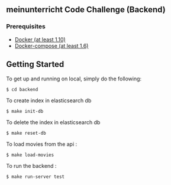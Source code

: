 ## meinunterricht Code Challenge (Backend)

### Prerequisites

- [Docker (at least 1.10)](https://www.docker.com/)
- [Docker-compose (at least 1.6)](https://docs.docker.com/compose/install/)

## Getting Started

To get up and running on local, simply do the following:

```
$ cd backend
```

To create index in elasticsearch db

```
$ make init-db
```

To delete the index in elasticsearch db

```
$ make reset-db
```

To load movies from the api :

```
$ make load-movies 
```

To run the backend :

```
$ make run-server test
```

